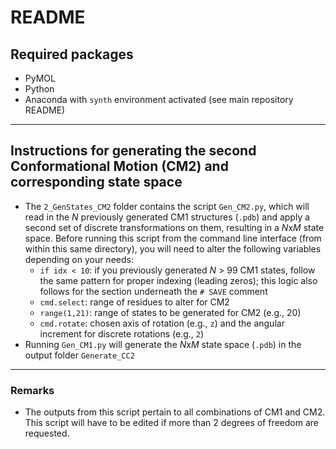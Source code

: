 # README
## Required packages
- PyMOL
- Python
- Anaconda with `synth` environment activated (see main repository README)

---

## Instructions for generating the second Conformational Motion (CM2) and corresponding state space
- The `2_GenStates_CM2` folder contains the script `Gen_CM2.py`, which will read in the *N* previously generated CM1 structures (`.pdb`) and apply a second set of discrete transformations on them, resulting in a *N*x*M* state space. Before running this script from the command line interface (from within this same directory), you will need to alter the following variables depending on your needs:
  - `if idx < 10`: if you previously generated *N* > 99 CM1 states, follow the same pattern for proper indexing (leading zeros); this logic also follows for the section underneath the `# SAVE` comment
  - `cmd.select`: range of residues to alter for CM2
  - `range(1,21)`: range of states to be generated for CM2 (e.g., 20)
  - `cmd.rotate`: chosen axis of rotation (e.g., `z`) and the angular increment for discrete rotations (e.g., `2`)
- Running `Gen_CM1.py` will generate the *N*x*M* state space (`.pdb`) in the output folder `Generate_CC2`

---

### Remarks
- The outputs from this script pertain to all combinations of CM1 and CM2. This script will have to be edited if more than 2 degrees of freedom are requested.
